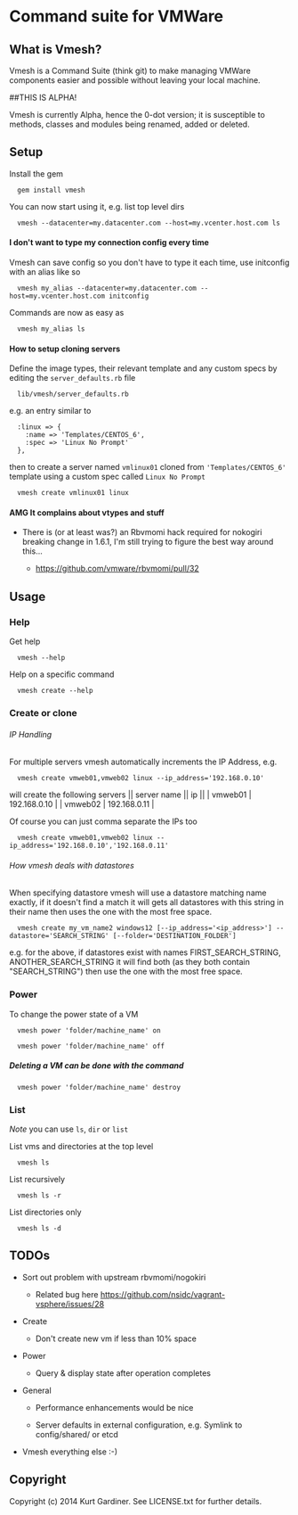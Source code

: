 # Command suite for VMWare

## What is Vmesh?

Vmesh is a Command Suite (think git) to make managing VMWare components easier and possible without leaving your local machine.

##THIS IS ALPHA!

Vmesh is currently Alpha, hence the 0-dot version; it is susceptible to methods, classes and modules being renamed, added or deleted.

## Setup

Install the gem

```
  gem install vmesh
```

You can now start using it, e.g. list top level dirs
```
  vmesh --datacenter=my.datacenter.com --host=my.vcenter.host.com ls
```

#### I don't want to type my connection config every time

Vmesh can save config so you don't have to type it each time, use initconfig with an alias like so

```
  vmesh my_alias --datacenter=my.datacenter.com --host=my.vcenter.host.com initconfig
```

Commands are now as easy as

```
  vmesh my_alias ls
```

#### How to setup cloning servers

Define the image types, their relevant template and any custom specs by editing the `server_defaults.rb` file

```
  lib/vmesh/server_defaults.rb 
```

e.g. an entry similar to
```
  :linux => {
    :name => 'Templates/CENTOS_6',
    :spec => 'Linux No Prompt'
  },
```

then to create a server named `vmlinux01` cloned from `'Templates/CENTOS_6'` template using a custom spec called `Linux No Prompt`

```
  vmesh create vmlinux01 linux
```

#### AMG It complains about vtypes and stuff

* There is (or at least was?) an Rbvmomi hack required for nokogiri breaking change in 1.6.1, I'm still trying to figure the best way around this...

  * https://github.com/vmware/rbvmomi/pull/32


## Usage

### Help

Get help
  
```
  vmesh --help
```

Help on a specific command

```
  vmesh create --help
```

### Create or clone

###### IP Handling
For multiple servers vmesh automatically increments the IP Address, e.g.
```
  vmesh create vmweb01,vmweb02 linux --ip_address='192.168.0.10'
```
will create the following servers
|| server name || ip ||
| vmweb01 | 192.168.0.10 |
| vmweb02 | 192.168.0.11 |

Of course you can just comma separate the IPs too
```
  vmesh create vmweb01,vmweb02 linux --ip_address='192.168.0.10','192.168.0.11'
```

###### How vmesh deals with datastores
When specifying datastore vmesh will use a datastore matching name exactly, if it doesn't find a match it will gets all datastores with this string in their name then uses the one with the most free space.

```
  vmesh create my_vm_name2 windows12 [--ip_address='<ip_address>'] --datastore='SEARCH_STRING' [--folder='DESTINATION_FOLDER']
```
e.g. for the above, if datastores exist with names FIRST_SEARCH_STRING, ANOTHER_SEARCH_STRING it will find both (as they both contain "SEARCH_STRING") then use the one with the most free space.

### Power

To change the power state of a VM

```
  vmesh power 'folder/machine_name' on
```

```
  vmesh power 'folder/machine_name' off
```

##### Deleting a VM can be done with the command

```
  vmesh power 'folder/machine_name' destroy
```

### List

_Note_ you can use `ls`, `dir` or `list`

List vms and directories at the top level

```
  vmesh ls
```

List recursively

```
  vmesh ls -r
```

List directories only

```
  vmesh ls -d
```

## TODOs

* Sort out problem with upstream rbvmomi/nogokiri

  * Related bug here https://github.com/nsidc/vagrant-vsphere/issues/28

* Create

  * Don't create new vm if less than 10% space

* Power
  
  * Query & display state after operation completes

* General

  * Performance enhancements would be nice

  * Server defaults in external configuration, e.g. Symlink to config/shared/ or etcd

* Vmesh everything else :-)


## Copyright

Copyright (c) 2014 Kurt Gardiner. See LICENSE.txt for further details.


